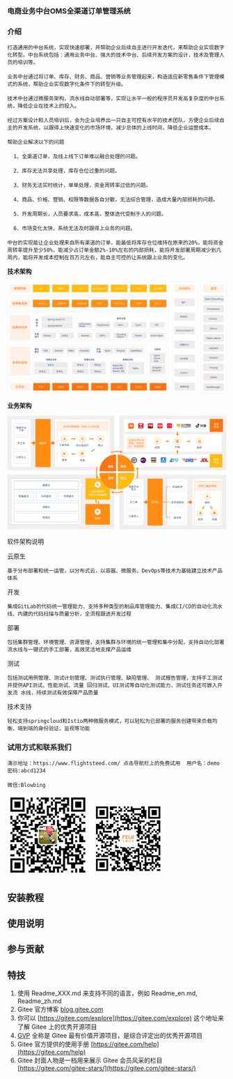 ### 电商业务中台OMS全渠道订单管理系统

### 介绍
 
    打造通用的中台系统，实现快速部署，并帮助企业后续自主进行开发迭代，来帮助企业实现数字化转型。中台系统包括：通用业务中台、强大的技术中台、后续开发方案的设计，技术及管理人员的培训等。

    业务中台通过将订单、库存、财务、商品、营销等业务管理起来，构造适应新零售条件下管理模式的系统，帮助企业实现数字化条件下的转型升级。

    技术中台通过微服务架构，流水线自动部署等，实现让水平一般的程序员开发高复杂度的中台系统，降低企业在技术上的投入。

    经过方案设计和人员培训后，会为企业培养出一只自主可控有水平的技术团队，方便企业后续自主的开发系统，以跟得上快速变化的市场环境，减少总体的上线时间，降低企业运营成本。
   
    帮助企业解决以下的问题
   
      1、全渠道订单，及线上线下订单难以融合处理的问题。

      2、库存无法共享处理，库存仓位过重的问题。

      3、财务无法实时统计，单单处理，资金周转率过低的问题。

      4、商品、价格、营销、权限等数据各自分散，无法综合管理，造成大量内部损耗的问题。

      5、开发周期长，人员要求高，成本高，整体迭代受制于人的问题。

      6、市场变化太快，系统无法及时跟得上业务的问题。
    
    中台的实现能让企业处理来自所有渠道的订单，能最低将库存仓位维持在原来的20%，能将资金周转率提升至少50%，能减少占订单金额2%-10%左右的内部损耗，能将开发部署周期减少到几周内，能将开发成本控制在百万元左右，能自主可控的让系统跟上业务的变化。

   
 **技术架构** 

![输入图片说明](%E6%8A%80%E6%9C%AF%E6%9E%B6%E6%9E%84.png)
               
 **业务架构** 

![输入图片说明](%E4%B8%9A%E5%8A%A1%E6%9E%B6%E6%9E%84.png)


软件架构说明
 
云原生

    基于分布部署和统一运管，以分布式云，以容器、微服务、DevOps等技术为基础建立技术产品体系

开发
    
    集成GitLab的代码统一管理能力、支持多种类型的制品库管理能力、集成CI/CD的自动化流水线、内建的代码扫描与质量分析，全流程跟进开发过程
    
部署

    包括集群管理、环境管理、资源管理，支持集群与环境的统一管理和集中分配，支持自动化部署流水线与一键式的手工部署，高效灵活地支撑产品运维

测试
    
    包括测试用例管理、测试计划管理、测试执行管理、缺陷管理、 测试报告管理，支持手工测试并提供API测试、性能测试、流量 回归测试、UI测试等自动化测试能力，测试任务还可嵌入开发流 水线，持续测试有效保障产品质量

技术支持
    
    轻松支持springcloud和Istio两种微服务模式，可以轻松为已部署的服务创建带来负载均衡、端到端的身份验证、监视等功能


### 试用方式和联系我们 
   
    演示地址：https://www.flightsteed.com/ 点击导航栏上的免费试用  用户名：demo 密码:abcd1234
 
    微信:Blowbing

![输入图片说明](we.png)  ![输入图片说明](gzh.png)


## 安装教程

## 使用说明

## 参与贡献

## 特技

1.  使用 Readme\_XXX.md 来支持不同的语言，例如 Readme\_en.md, Readme\_zh.md
2.  Gitee 官方博客 [blog.gitee.com](https://blog.gitee.com)
3.  你可以 [https://gitee.com/explore](https://gitee.com/explore) 这个地址来了解 Gitee 上的优秀开源项目
4.  [GVP](https://gitee.com/gvp) 全称是 Gitee 最有价值开源项目，是综合评定出的优秀开源项目
5.  Gitee 官方提供的使用手册 [https://gitee.com/help](https://gitee.com/help)
6.  Gitee 封面人物是一档用来展示 Gitee 会员风采的栏目 [https://gitee.com/gitee-stars/](https://gitee.com/gitee-stars/)
